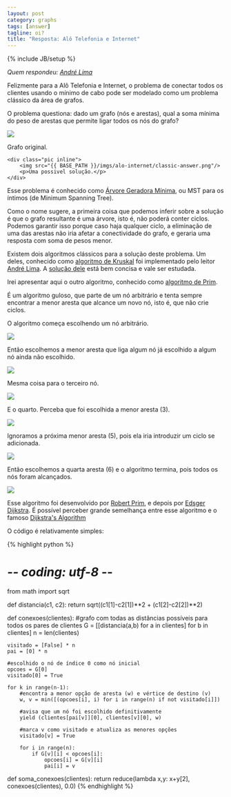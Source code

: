 ```yaml
---
layout: post
category: graphs
tags: [answer]
tagline: oi?
title: "Resposta: Alô Telefonia e Internet"
---
```

{% include JB/setup %}

_Quem respondeu: [André Lima](https://twitter.com/andlima)_

Felizmente para a Alô Telefonia e Internet, o problema de conectar todos os
clientes usando o mínimo de cabo pode ser modelado como um problema clássico da
área de grafos.

O problema questiona: dado um grafo (nós e arestas), qual a soma mínima do peso
de arestas que permite ligar todos os nós do grafo?

<div class="center">
    <div class="pic inline">
        <img src="{{ BASE_PATH }}/imgs/alo-internet/classic-question.png"/>
        <p>Grafo original.</p>
    </div>

    <div class="pic inline">
        <img src="{{ BASE_PATH }}/imgs/alo-internet/classic-answer.png"/>
        <p>Uma possivel solução.</p>
    </div>
</div>

Esse problema é conhecido como [Árvore Geradora Mínima](http://en.wikipedia.org/wiki/Minimum_spanning_tree),
ou MST para os íntimos (de Minimum Spanning Tree).

Como o nome sugere, a primeira coisa que podemos inferir sobre a solução é que 
o grafo resultante é uma árvore, isto é, não poderá conter ciclos. Podemos 
garantir isso porque caso haja qualquer ciclo, a eliminação de uma das arestas 
não iria afetar a conectividade do grafo, e geraria uma resposta com soma de 
pesos menor.

Existem dois algoritmos clássicos para a solução deste problema. Um deles,
conhecido como [algoritmo de Kruskal](http://en.wikipedia.org/wiki/Kruskal's_algorithm)
foi implementado pelo leitor [André Lima](https://twitter.com/#!/andlima). A
[solução dele](https://gist.github.com/2816407) está bem concisa e vale ser estudada.

Irei apresentar aqui o outro algoritmo, conhecido como [algoritmo de Prim](http://en.wikipedia.org/wiki/Prim's_algorithm).

É um algoritmo guloso, que parte de um nó arbitrário e tenta sempre encontrar a
menor aresta que alcance um novo nó, isto é, que não crie ciclos.

O algoritmo começa escolhendo um nó arbitrário.

<div class="center">
    <div class="pic inline">
        <img src="{{ BASE_PATH }}/imgs/alo-internet/prim-1.png"/>
    </div>
</div>

Então escolhemos a menor aresta que liga algum nó já escolhido a algum nó
ainda não escolhido.

<div class="center">
    <div class="pic inline">
        <img src="{{ BASE_PATH }}/imgs/alo-internet/prim-2.png"/>
    </div>
</div>

Mesma coisa para o terceiro nó.

<div class="center">
    <div class="pic inline">
        <img src="{{ BASE_PATH }}/imgs/alo-internet/prim-3.png"/>
    </div>
</div>

E o quarto. Perceba que foi escolhida a menor aresta (3).

<div class="center">
    <div class="pic inline">
        <img src="{{ BASE_PATH }}/imgs/alo-internet/prim-4.png"/>
    </div>
</div>

Ignoramos a próxima menor aresta (5), pois ela iria introduzir um ciclo se 
adicionada.

<div class="center">
    <div class="pic inline">
        <img src="{{ BASE_PATH }}/imgs/alo-internet/prim-5.png"/>
    </div>
</div>

Então escolhemos a quarta aresta (6) e o algoritmo termina, pois todos os nós
foram alcançados.

<div class="center">
    <div class="pic inline">
        <img src="{{ BASE_PATH }}/imgs/alo-internet/prim-6.png"/>
    </div>
</div>

Esse algoritmo foi desenvolvido por [Robert Prim](http://en.wikipedia.org/wiki/Robert_C._Prim),
e depois por [Edsger Dijkstra](http://en.wikipedia.org/wiki/Edsger_Dijkstra).
É possível perceber grande semelhança entre esse algoritmo e o famoso 
[Dijkstra's Algorithm](http://en.wikipedia.org/wiki/Dijkstra%27s_algorithm)

O código é relativamente simples:

{% highlight python %}
# -*- coding: utf-8 -*-
from math import sqrt

def distancia(c1, c2):
    return sqrt((c1[1]-c2[1])**2 + (c1[2]-c2[2])**2)
    
def conexoes(clientes):
    #grafo com todas as distâncias possíveis para todos os pares de clientes
    G = [[distancia(a,b) for a in clientes] for b in clientes]
    n = len(clientes)

    visitado = [False] * n
    pai = [0] * n

    #escolhido o nó de índice 0 como nó inicial
    opcoes = G[0]
    visitado[0] = True
    
    for k in range(n-1):
        #encontra a menor opção de aresta (w) e vértice de destino (v)
        w, v = min([(opcoes[i], i) for i in range(n) if not visitado[i]])

        #avisa que um nó foi escolhido definitivamente
        yield (clientes[pai[v]][0], clientes[v][0], w)                

        #marca v como visitado e atualiza as menores opções
        visitado[v] = True
        
        for i in range(n):
            if G[v][i] < opcoes[i]:
                opcoes[i] = G[v][i]
                pai[i] = v
                
def soma_conexoes(clientes):
    return reduce(lambda x,y: x+y[2], conexoes(clientes), 0.0)
{% endhighlight %}



